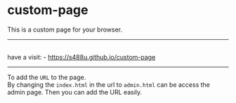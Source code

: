 # custom-page
This is a custom page for your browser.
<hr>
<br>
have a visit: -
<a href="https://s488u.github.io/custom-page">https://s488u.github.io/custom-page</a>

<hr>

<p>To add the <code>URL</code> to the page. <br>By changing the <code>index.html</code> in the url to <code>admin.html</code> can be access the admin page. Then you can add the URL easily.</p>
